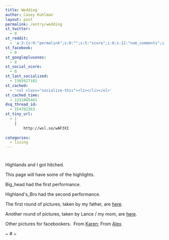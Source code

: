 ```yaml
---
title: Wedding
author: Casey Kuhlman
layout: post
permalink: /entry/wedding
st_twitter:
  - 0
st_reddit:
  - 'a:3:{s:9:"permalink";s:0:"";s:5:"score";i:0;s:12:"num_comments";i:0;}'
st_facebook:
  - 0
st_googleplusones:
  - 0
st_social_score:
  - 0
st_last_socialized:
  - 1365927102
st_cached:
  - '<ul class="socialize-this"><li></li></ul>'
st_cached_time:
  - 1331885461
dsq_thread_id:
  - 154782363
st_tiny_url:
  - |
    |
        http://wsl.so/wAF3XI
        
categories:
  - living
---
```

# 

Highlands and I got hitched.

This page will have some of the highlights.

Big_head had the first performance.  

[][1][][1][][1][][1][][1][][1][][1][][1][][1][][1][][1] 

 [1]: http://www.youtube.com/v/XYuBrpJP55g&hl=en&fs=1 "Click here to block this object with Adblock Plus"

Highland's_Bro had the second performance. 

[][2][][2][][2][][2] 
The first round of pictures, taken by my father, are [here][3].  

Another round of pictures, taken by Lance / my mom, are [here][4].

Other pictures for facebookers.  From [Karen][5]; From [Alex][6].

~ # ~

 [2]: http://www.youtube.com/v/mKvwPyhqdh8&hl=en&fs=1&rel=0 "Click here to block this object with Adblock Plus"
 [3]: http://picasaweb.google.com/bigdoglk/CaseyLeighWedding02#
 [4]: http://picasaweb.google.com/sunsailsurf/Scotland#
 [5]: http://www.facebook.com/album.php?aid=64810&id=818758675&ref=mf
 [6]: http://www.facebook.com/album.php?aid=226893&id=576085103&ref=mf